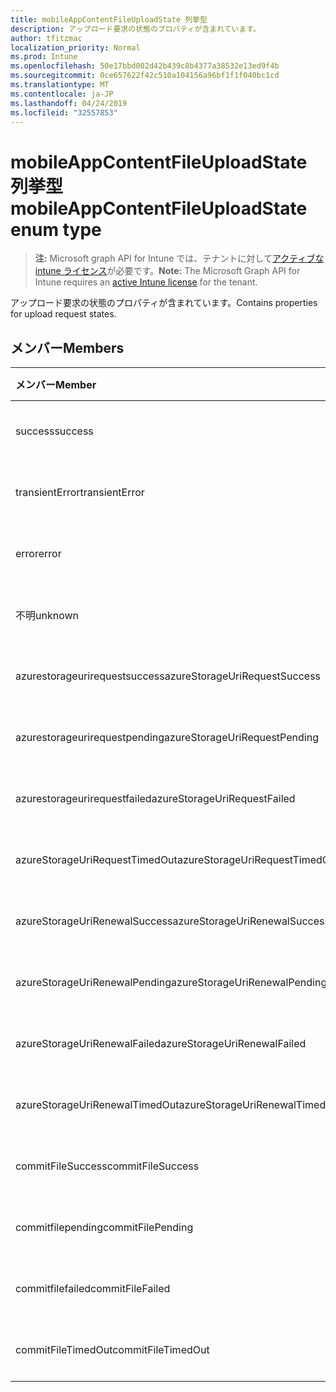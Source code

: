 ```yaml
---
title: mobileAppContentFileUploadState 列挙型
description: アップロード要求の状態のプロパティが含まれています。
author: tfitzmac
localization_priority: Normal
ms.prod: Intune
ms.openlocfilehash: 50e17bbd002d42b439c8b4377a38532e13ed9f4b
ms.sourcegitcommit: 0ce657622f42c510a104156a96bf1f1f040bc1cd
ms.translationtype: MT
ms.contentlocale: ja-JP
ms.lasthandoff: 04/24/2019
ms.locfileid: "32557853"
---
```

# <a name="mobileappcontentfileuploadstate-enum-type"></a><span data-ttu-id="fc6bb-103">mobileAppContentFileUploadState 列挙型</span><span class="sxs-lookup"><span data-stu-id="fc6bb-103">mobileAppContentFileUploadState enum type</span></span>

> <span data-ttu-id="fc6bb-104">**注:** Microsoft graph API for Intune では、テナントに対して[アクティブな intune ライセンス](https://go.microsoft.com/fwlink/?linkid=839381)が必要です。</span><span class="sxs-lookup"><span data-stu-id="fc6bb-104">**Note:** The Microsoft Graph API for Intune requires an [active Intune license](https://go.microsoft.com/fwlink/?linkid=839381) for the tenant.</span></span>

<span data-ttu-id="fc6bb-105">アップロード要求の状態のプロパティが含まれています。</span><span class="sxs-lookup"><span data-stu-id="fc6bb-105">Contains properties for upload request states.</span></span>

## <a name="members"></a><span data-ttu-id="fc6bb-106">メンバー</span><span class="sxs-lookup"><span data-stu-id="fc6bb-106">Members</span></span>
|<span data-ttu-id="fc6bb-107">メンバー</span><span class="sxs-lookup"><span data-stu-id="fc6bb-107">Member</span></span>|<span data-ttu-id="fc6bb-108">値</span><span class="sxs-lookup"><span data-stu-id="fc6bb-108">Value</span></span>|<span data-ttu-id="fc6bb-109">説明</span><span class="sxs-lookup"><span data-stu-id="fc6bb-109">Description</span></span>|
|:---|:---|:---|
|<span data-ttu-id="fc6bb-110">success</span><span class="sxs-lookup"><span data-stu-id="fc6bb-110">success</span></span>|<span data-ttu-id="fc6bb-111">.0</span><span class="sxs-lookup"><span data-stu-id="fc6bb-111">0</span></span>|<span data-ttu-id="fc6bb-112">まだ文書化されていません</span><span class="sxs-lookup"><span data-stu-id="fc6bb-112">Not yet documented</span></span>|
|<span data-ttu-id="fc6bb-113">transientError</span><span class="sxs-lookup"><span data-stu-id="fc6bb-113">transientError</span></span>|<span data-ttu-id="fc6bb-114">1 </span><span class="sxs-lookup"><span data-stu-id="fc6bb-114">1</span></span>|<span data-ttu-id="fc6bb-115">まだ文書化されていません</span><span class="sxs-lookup"><span data-stu-id="fc6bb-115">Not yet documented</span></span>|
|<span data-ttu-id="fc6bb-116">error</span><span class="sxs-lookup"><span data-stu-id="fc6bb-116">error</span></span>|<span data-ttu-id="fc6bb-117">2 </span><span class="sxs-lookup"><span data-stu-id="fc6bb-117">2</span></span>|<span data-ttu-id="fc6bb-118">まだ文書化されていません</span><span class="sxs-lookup"><span data-stu-id="fc6bb-118">Not yet documented</span></span>|
|<span data-ttu-id="fc6bb-119">不明</span><span class="sxs-lookup"><span data-stu-id="fc6bb-119">unknown</span></span>|<span data-ttu-id="fc6bb-120">3 </span><span class="sxs-lookup"><span data-stu-id="fc6bb-120">3</span></span>|<span data-ttu-id="fc6bb-121">まだ文書化されていません</span><span class="sxs-lookup"><span data-stu-id="fc6bb-121">Not yet documented</span></span>|
|<span data-ttu-id="fc6bb-122">azurestorageurirequestsuccess</span><span class="sxs-lookup"><span data-stu-id="fc6bb-122">azureStorageUriRequestSuccess</span></span>|<span data-ttu-id="fc6bb-123">100</span><span class="sxs-lookup"><span data-stu-id="fc6bb-123">100</span></span>|<span data-ttu-id="fc6bb-124">まだ文書化されていません</span><span class="sxs-lookup"><span data-stu-id="fc6bb-124">Not yet documented</span></span>|
|<span data-ttu-id="fc6bb-125">azurestorageurirequestpending</span><span class="sxs-lookup"><span data-stu-id="fc6bb-125">azureStorageUriRequestPending</span></span>|<span data-ttu-id="fc6bb-126">101</span><span class="sxs-lookup"><span data-stu-id="fc6bb-126">101</span></span>|<span data-ttu-id="fc6bb-127">まだ文書化されていません</span><span class="sxs-lookup"><span data-stu-id="fc6bb-127">Not yet documented</span></span>|
|<span data-ttu-id="fc6bb-128">azurestorageurirequestfailed</span><span class="sxs-lookup"><span data-stu-id="fc6bb-128">azureStorageUriRequestFailed</span></span>|<span data-ttu-id="fc6bb-129">102</span><span class="sxs-lookup"><span data-stu-id="fc6bb-129">102</span></span>|<span data-ttu-id="fc6bb-130">まだ文書化されていません</span><span class="sxs-lookup"><span data-stu-id="fc6bb-130">Not yet documented</span></span>|
|<span data-ttu-id="fc6bb-131">azureStorageUriRequestTimedOut</span><span class="sxs-lookup"><span data-stu-id="fc6bb-131">azureStorageUriRequestTimedOut</span></span>|<span data-ttu-id="fc6bb-132">103</span><span class="sxs-lookup"><span data-stu-id="fc6bb-132">103</span></span>|<span data-ttu-id="fc6bb-133">まだ文書化されていません</span><span class="sxs-lookup"><span data-stu-id="fc6bb-133">Not yet documented</span></span>|
|<span data-ttu-id="fc6bb-134">azureStorageUriRenewalSuccess</span><span class="sxs-lookup"><span data-stu-id="fc6bb-134">azureStorageUriRenewalSuccess</span></span>|<span data-ttu-id="fc6bb-135">200</span><span class="sxs-lookup"><span data-stu-id="fc6bb-135">200</span></span>|<span data-ttu-id="fc6bb-136">まだ文書化されていません</span><span class="sxs-lookup"><span data-stu-id="fc6bb-136">Not yet documented</span></span>|
|<span data-ttu-id="fc6bb-137">azureStorageUriRenewalPending</span><span class="sxs-lookup"><span data-stu-id="fc6bb-137">azureStorageUriRenewalPending</span></span>|<span data-ttu-id="fc6bb-138">201</span><span class="sxs-lookup"><span data-stu-id="fc6bb-138">201</span></span>|<span data-ttu-id="fc6bb-139">まだ文書化されていません</span><span class="sxs-lookup"><span data-stu-id="fc6bb-139">Not yet documented</span></span>|
|<span data-ttu-id="fc6bb-140">azureStorageUriRenewalFailed</span><span class="sxs-lookup"><span data-stu-id="fc6bb-140">azureStorageUriRenewalFailed</span></span>|<span data-ttu-id="fc6bb-141">202</span><span class="sxs-lookup"><span data-stu-id="fc6bb-141">202</span></span>|<span data-ttu-id="fc6bb-142">まだ文書化されていません</span><span class="sxs-lookup"><span data-stu-id="fc6bb-142">Not yet documented</span></span>|
|<span data-ttu-id="fc6bb-143">azureStorageUriRenewalTimedOut</span><span class="sxs-lookup"><span data-stu-id="fc6bb-143">azureStorageUriRenewalTimedOut</span></span>|<span data-ttu-id="fc6bb-144">203</span><span class="sxs-lookup"><span data-stu-id="fc6bb-144">203</span></span>|<span data-ttu-id="fc6bb-145">まだ文書化されていません</span><span class="sxs-lookup"><span data-stu-id="fc6bb-145">Not yet documented</span></span>|
|<span data-ttu-id="fc6bb-146">commitFileSuccess</span><span class="sxs-lookup"><span data-stu-id="fc6bb-146">commitFileSuccess</span></span>|<span data-ttu-id="fc6bb-147">300</span><span class="sxs-lookup"><span data-stu-id="fc6bb-147">300</span></span>|<span data-ttu-id="fc6bb-148">まだ文書化されていません</span><span class="sxs-lookup"><span data-stu-id="fc6bb-148">Not yet documented</span></span>|
|<span data-ttu-id="fc6bb-149">commitfilepending</span><span class="sxs-lookup"><span data-stu-id="fc6bb-149">commitFilePending</span></span>|<span data-ttu-id="fc6bb-150">301</span><span class="sxs-lookup"><span data-stu-id="fc6bb-150">301</span></span>|<span data-ttu-id="fc6bb-151">まだ文書化されていません</span><span class="sxs-lookup"><span data-stu-id="fc6bb-151">Not yet documented</span></span>|
|<span data-ttu-id="fc6bb-152">commitfilefailed</span><span class="sxs-lookup"><span data-stu-id="fc6bb-152">commitFileFailed</span></span>|<span data-ttu-id="fc6bb-153">302</span><span class="sxs-lookup"><span data-stu-id="fc6bb-153">302</span></span>|<span data-ttu-id="fc6bb-154">まだ文書化されていません</span><span class="sxs-lookup"><span data-stu-id="fc6bb-154">Not yet documented</span></span>|
|<span data-ttu-id="fc6bb-155">commitFileTimedOut</span><span class="sxs-lookup"><span data-stu-id="fc6bb-155">commitFileTimedOut</span></span>|<span data-ttu-id="fc6bb-156">303</span><span class="sxs-lookup"><span data-stu-id="fc6bb-156">303</span></span>|<span data-ttu-id="fc6bb-157">まだ文書化されていません</span><span class="sxs-lookup"><span data-stu-id="fc6bb-157">Not yet documented</span></span>|



